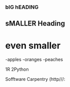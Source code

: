 ### bIG hEADING
## sMALLER Heading
# even smaller

-apples
-oranges
-peaches

1R
2Python

Sofftware Carpentry (http///:

